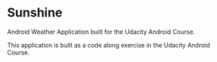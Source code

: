 # Sunshine
Android Weather Application built for the Udacity Android Course.

This application is built as a code along exercise in the Udacity Android Course.
